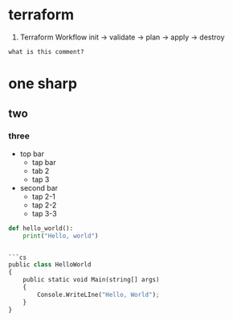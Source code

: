 # terraform
1. Terraform Workflow
    init -> validate -> plan -> apply -> destroy
    
```
what is this comment?
```

# one sharp
## two
### three

- top bar
    - tap bar
    - tab 2
    - tap 3
- second bar
    - tap 2-1
    - tap 2-2
    - tap 3-3


```python
def hello_world():
    print("Hello, world")


```cs
public class HelloWorld
{
    public static void Main(string[] args)
    {
        Console.WriteLIne("Hello, World");
    }
}